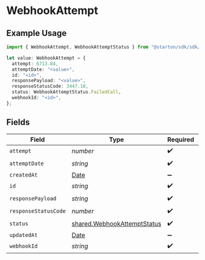 # WebhookAttempt

## Example Usage

```typescript
import { WebhookAttempt, WebhookAttemptStatus } from "@starton/sdk/sdk/models/shared";

let value: WebhookAttempt = {
  attempt: 6713.84,
  attemptDate: "<value>",
  id: "<id>",
  responsePayload: "<value>",
  responseStatusCode: 3447.18,
  status: WebhookAttemptStatus.FailedCall,
  webhookId: "<id>",
};
```

## Fields

| Field                                                                                         | Type                                                                                          | Required                                                                                      | Description                                                                                   |
| --------------------------------------------------------------------------------------------- | --------------------------------------------------------------------------------------------- | --------------------------------------------------------------------------------------------- | --------------------------------------------------------------------------------------------- |
| `attempt`                                                                                     | *number*                                                                                      | :heavy_check_mark:                                                                            | N/A                                                                                           |
| `attemptDate`                                                                                 | *string*                                                                                      | :heavy_check_mark:                                                                            | N/A                                                                                           |
| `createdAt`                                                                                   | [Date](https://developer.mozilla.org/en-US/docs/Web/JavaScript/Reference/Global_Objects/Date) | :heavy_minus_sign:                                                                            | N/A                                                                                           |
| `id`                                                                                          | *string*                                                                                      | :heavy_check_mark:                                                                            | N/A                                                                                           |
| `responsePayload`                                                                             | *string*                                                                                      | :heavy_check_mark:                                                                            | N/A                                                                                           |
| `responseStatusCode`                                                                          | *number*                                                                                      | :heavy_check_mark:                                                                            | N/A                                                                                           |
| `status`                                                                                      | [shared.WebhookAttemptStatus](../../../sdk/models/shared/webhookattemptstatus.md)             | :heavy_check_mark:                                                                            | N/A                                                                                           |
| `updatedAt`                                                                                   | [Date](https://developer.mozilla.org/en-US/docs/Web/JavaScript/Reference/Global_Objects/Date) | :heavy_minus_sign:                                                                            | N/A                                                                                           |
| `webhookId`                                                                                   | *string*                                                                                      | :heavy_check_mark:                                                                            | N/A                                                                                           |